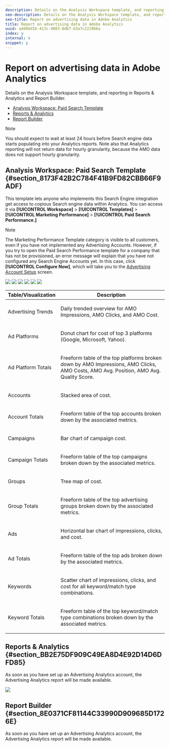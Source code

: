 ```yaml
---
description: Details on the Analysis Workspace template, and reporting in Reports & Analytics and Report Builder.
seo-description: Details on the Analysis Workspace template, and reporting in Reports & Analytics and Report Builder.
seo-title: Report on advertising data in Adobe Analytics
title: Report on advertising data in Adobe Analytics
uuid: ad466d16-413c-4083-8db7-63a7c2219b6a
index: y
internal: n
snippet: y
---
```


# Report on advertising data in Adobe Analytics

Details on the Analysis Workspace template, and reporting in Reports & Analytics and Report Builder.

* [Analysis Workspace: Paid Search Template](../../c-advertising-analytics/c-adanalytics-workflow/aa-report-ad-data-an.md#section_8173F42B2C784F41B9FD82CBB66F9ADF) 
* [Reports & Analytics](../../c-advertising-analytics/c-adanalytics-workflow/aa-report-ad-data-an.md#section_BB2E75DF909C49EA8D4E92D14D6DFD85) 
* [Report Builder](../../c-advertising-analytics/c-adanalytics-workflow/aa-report-ad-data-an.md#section_8E0371CF81144C33990D909685D1726E)

>[!NOTE]
>
>You should expect to wait at least 24 hours before Search engine data starts populating into your Analytics reports. Note also that Analytics reporting will not return data for hourly granularity, because the AMO data does not support hourly granularity.

## Analysis Workspace: Paid Search Template {#section_8173F42B2C784F41B9FD82CBB66F9ADF}

This template lets anyone who implements this Search Engine integration get access to copious Search engine data within Analytics. You can access it via **[!UICONTROL Workspace]** > **[!UICONTROL Templates]** > **[!UICONTROL Marketing Performance]** > **[!UICONTROL Paid Search Performance.]**

>[!NOTE]
>
>The Marketing Performance Template category is visible to all customers, even if you have not implemented any Advertising Accounts. However, if you try to open the Paid Search Performance template for a company that has not be provisioned, an error message will explain that you have not configured any Search Engine Accounts yet. In this case, click **[!UICONTROL Configure Now]**, which will take you to the [Advertising Account Setup](../../c-advertising-analytics/c-adanalytics-workflow/aa-create-ad-account.md#concept_1958E8C15C334E8B9DC510EC8D5DCA7C) screen.

![](assets/aa_aw.png)  ![](assets/aa_aw2.png) ![](assets/aa_aw3.png) ![](assets/aa_aw4.png)  ![](assets/aa_aw5.png) ![](assets/aa_aw6.png)

<table id="table_3EE6A56CCE6F4AA8AA0C61FD3C0169EE"> 
 <thead> 
  <tr> 
   <th colname="col1" class="entry"> Table/Visualization </th> 
   <th colname="col2" class="entry"> Description </th> 
  </tr>
 </thead>
 <tbody> 
  <tr> 
   <td colname="col1"> <p>Advertising Trends </p> </td> 
   <td colname="col2"> <p>Daily trended overview for AMO Impressions, AMO Clicks, and AMO Cost. </p> </td> 
  </tr> 
  <tr> 
   <td colname="col1"> <p>Ad Platforms </p> </td> 
   <td colname="col2"> <p>Donut chart for cost of top 3 platforms (Google, Microsoft, Yahoo). </p> </td> 
  </tr> 
  <tr> 
   <td colname="col1"> <p>Ad Platform Totals </p> </td> 
   <td colname="col2"> <p>Freeform table of the top platforms broken down by AMO Impressions, AMO Clicks, AMO Costs, AMO Avg. Position, AMO Avg. Quality Score. </p> </td> 
  </tr> 
  <tr> 
   <td colname="col1"> <p>Accounts </p> </td> 
   <td colname="col2"> <p>Stacked area of cost. </p> </td> 
  </tr> 
  <tr> 
   <td colname="col1"> <p>Account Totals </p> </td> 
   <td colname="col2"> <p>Freeform table of the top accounts broken down by the associated metrics. </p> </td> 
  </tr> 
  <tr> 
   <td colname="col1"> <p>Campaigns </p> </td> 
   <td colname="col2"> <p>Bar chart of campaign cost. </p> </td> 
  </tr> 
  <tr> 
   <td colname="col1"> <p>Campaign Totals </p> </td> 
   <td colname="col2"> <p>Freeform table of the top campaigns broken down by the associated metrics. </p> </td> 
  </tr> 
  <tr> 
   <td colname="col1"> <p>Groups </p> </td> 
   <td colname="col2"> <p>Tree map of cost. </p> </td> 
  </tr> 
  <tr> 
   <td colname="col1"> <p>Group Totals </p> </td> 
   <td colname="col2"> <p>Freeform table of the top advertising groups broken down by the associated metrics. </p> </td> 
  </tr> 
  <tr> 
   <td colname="col1"> <p>Ads </p> </td> 
   <td colname="col2"> <p>Horizontal bar chart of impressions, clicks, and cost. </p> </td> 
  </tr> 
  <tr> 
   <td colname="col1"> <p>Ad Totals </p> </td> 
   <td colname="col2"> <p>Freeform table of the top ads broken down by the associated metrics. </p> </td> 
  </tr> 
  <tr> 
   <td colname="col1"> <p>Keywords </p> </td> 
   <td colname="col2"> <p>Scatter chart of impressions, clicks, and cost for all keyword/match type combinations. </p> </td> 
  </tr> 
  <tr> 
   <td colname="col1"> <p>Keyword Totals </p> </td> 
   <td colname="col2"> <p>Freeform table of the top keyword/match type combinations broken down by the associated metrics. </p> </td> 
  </tr> 
 </tbody> 
</table>

## Reports & Analytics {#section_BB2E75DF909C49EA8D4E92D14D6DFD85}

As soon as you have set up an Advertising Analytics account, the Advertising Analytics report will be made available.

![](assets/aa_randa.png)

## Report Builder {#section_8E0371CF81144C33990D909685D1726E}

As soon as you have set up an Advertising Analytics account, the Advertising Analytics report will be made available. 
